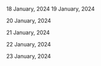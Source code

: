 18 January, 2024
19 January, 2024

20 January, 2024

21 January, 2024

22 January, 2024

23 January, 2024